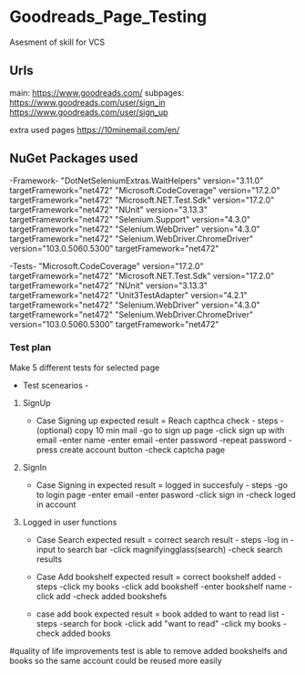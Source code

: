 # Goodreads_Page_Testing

Asesment of skill for VCS

## Urls

main:
https://www.goodreads.com/
subpages:
https://www.goodreads.com/user/sign_in
https://www.goodreads.com/user/sign_up

extra used pages
https://10minemail.com/en/

## NuGet Packages used
-Framework-
"DotNetSeleniumExtras.WaitHelpers" version="3.11.0" targetFramework="net472" 
"Microsoft.CodeCoverage" version="17.2.0" targetFramework="net472" 
"Microsoft.NET.Test.Sdk" version="17.2.0" targetFramework="net472" 
"NUnit" version="3.13.3" targetFramework="net472" 
"Selenium.Support" version="4.3.0" targetFramework="net472" 
"Selenium.WebDriver" version="4.3.0" targetFramework="net472" 
"Selenium.WebDriver.ChromeDriver" version="103.0.5060.5300" targetFramework="net472" 

-Tests-
"Microsoft.CodeCoverage" version="17.2.0" targetFramework="net472"
"Microsoft.NET.Test.Sdk" version="17.2.0" targetFramework="net472"
"NUnit" version="3.13.3" targetFramework="net472"
"Unit3TestAdapter" version="4.2.1" targetFramework="net472"
"Selenium.WebDriver" version="4.3.0" targetFramework="net472"
"Selenium.WebDriver.ChromeDriver" version="103.0.5060.5300" targetFramework="net472"


### Test plan
Make 5 different tests for selected page

- Test scenearios - 
1. SignUp
	- Case Signing up		expected result = Reach capthca check
          - steps
          -(optional) copy 10 min mail
          -go to sign up page
          -click sign up with email
          -enter name
          -enter email
          -enter password
          -repeat password
          -press create account button
          -check captcha page

2. SignIn
	- Case Signing in		expected result = logged in succesfuly
          - steps
          -go to login page
          -enter email
          -enter pasword
          -click sign in
          -check loged in account
      
3. Logged in user functions
	- Case Search			expected result = correct search result
          - steps
          -log in
          -input to search bar
          -click magnifyingglass(search)
          -check search results

	- Case Add bookshelf	expected result = correct bookshelf added
          - steps
          -click my books
          -click add bookshelf
          -enter bookshelf name 
          -click add
          -check added bookshefs
    - case add book         expected result = book added to want to read list
          - steps
          -search for book
          -click add "want to read"
          -click my books
          -check added books


#quality of life improvements 
test is able to remove added bookshelfs and books so the same account could be reused more easily
